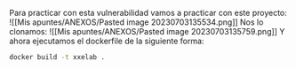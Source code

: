 Para practicar con esta vulnerabilidad vamos a practicar con este proyecto:
![[Mis apuntes/ANEXOS/Pasted image 20230703135534.png]]
Nos lo clonamos:
![[Mis apuntes/ANEXOS/Pasted image 20230703135759.png]]
Y ahora ejecutamos el dockerfile de la siguiente forma:
```bash
docker build -t xxelab .
```
